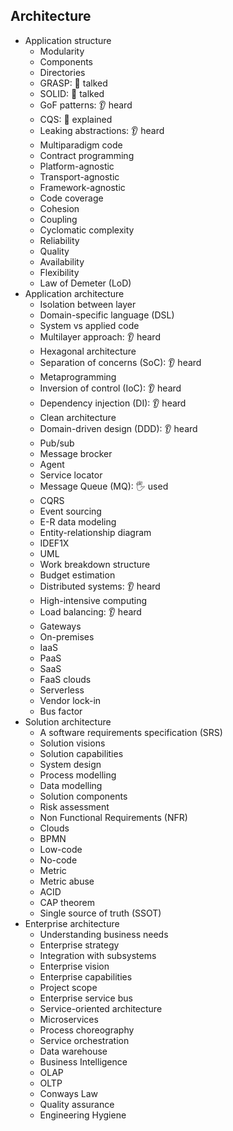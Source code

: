 ## Architecture

- Application structure
  - Modularity
  - Components
  - Directories
  - GRASP: 📢 talked
  - SOLID: 📢 talked
  - GoF patterns: 👂 heard
  - CQS: 🙋 explained
  - Leaking abstractions: 👂 heard
  - Multiparadigm code
  - Contract programming
  - Platform-agnostic
  - Transport-agnostic
  - Framework-agnostic
  - Code coverage
  - Cohesion
  - Coupling
  - Cyclomatic complexity
  - Reliability
  - Quality
  - Availability
  - Flexibility
  - Law of Demeter (LoD)
- Application architecture
  - Isolation between layer
  - Domain-specific language (DSL)
  - System vs applied code
  - Multilayer approach: 👂 heard
  - Hexagonal architecture
  - Separation of concerns (SoC): 👂 heard
  - Metaprogramming
  - Inversion of control (IoC): 👂 heard
  - Dependency injection (DI): 👂 heard
  - Clean architecture
  - Domain-driven design (DDD): 👂 heard
  - Pub/sub
  - Message brocker
  - Agent
  - Service locator
  - Message Queue (MQ): 🖐️ used
  - CQRS
  - Event sourcing
  - E-R data modeling
  - Entity-relationship diagram
  - IDEF1X
  - UML
  - Work breakdown structure
  - Budget estimation
  - Distributed systems: 👂 heard
  - High-intensive computing
  - Load balancing: 👂 heard
  - Gateways
  - On-premises
  - IaaS
  - PaaS
  - SaaS
  - FaaS clouds
  - Serverless
  - Vendor lock-in
  - Bus factor
- Solution architecture
  - A software requirements specification (SRS)
  - Solution visions
  - Solution capabilities
  - System design
  - Process modelling
  - Data modelling
  - Solution components
  - Risk assessment
  - Non Functional Requirements (NFR)
  - Clouds
  - BPMN
  - Low-code
  - No-code
  - Metric
  - Metric abuse
  - ACID
  - CAP theorem
  - Single source of truth (SSOT)
- Enterprise architecture
  - Understanding business needs
  - Enterprise strategy
  - Integration with subsystems
  - Enterprise vision
  - Enterprise capabilities
  - Project scope
  - Enterprise service bus
  - Service-oriented architecture
  - Microservices
  - Process choreography
  - Service orchestration
  - Data warehouse
  - Business Intelligence
  - OLAP
  - OLTP
  - Conways Law
  - Quality assurance
  - Engineering Hygiene
